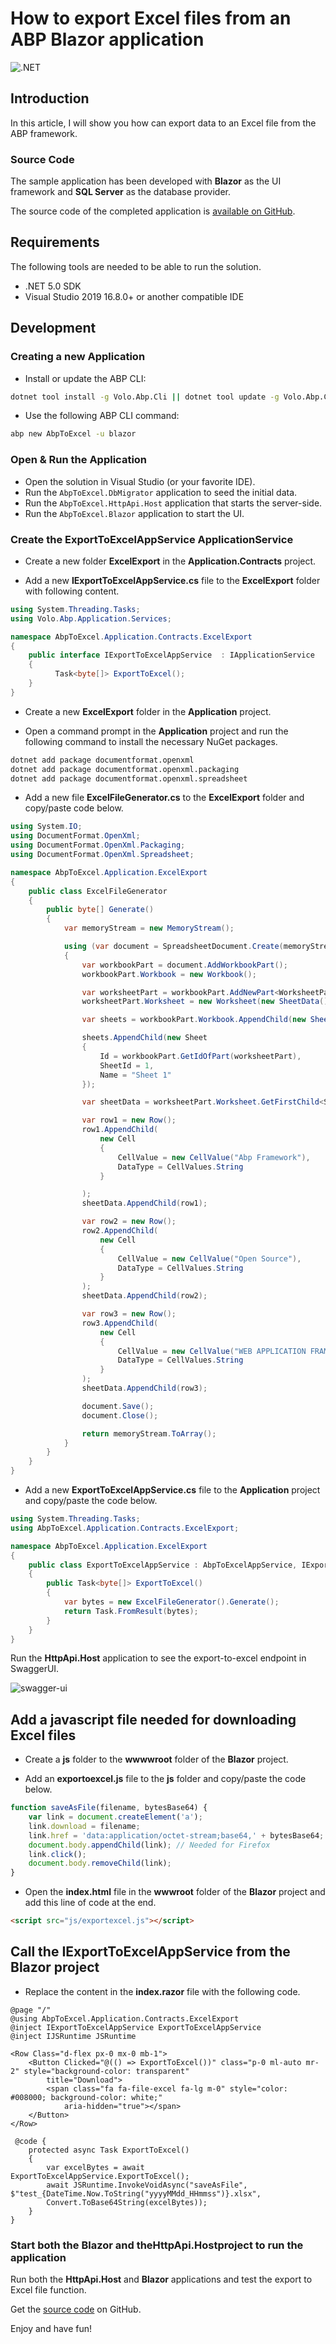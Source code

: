 # How to export Excel files from an ABP Blazor application

![.NET](https://github.com/bartvanhoey/AbpToExcelRepo/workflows/.NET/badge.svg)

## Introduction

In this article, I will show you  how can export data to an Excel file from the ABP framework.

### Source Code

The sample application has been developed with **Blazor** as the UI framework and **SQL Server** as the database provider.

The source code of the completed application is [available on GitHub](https://github.com/bartvanhoey/AbpToExcelRepo).

## Requirements

The following tools are needed to be able to run the solution.

- .NET 5.0 SDK
- Visual Studio 2019 16.8.0+ or another compatible IDE

## Development

### Creating a new Application

- Install or update the ABP CLI:

```bash
dotnet tool install -g Volo.Abp.Cli || dotnet tool update -g Volo.Abp.Cli
```

- Use the following ABP CLI command:

```bash
abp new AbpToExcel -u blazor
```

### Open & Run the Application

- Open the solution in Visual Studio (or your favorite IDE).
- Run the `AbpToExcel.DbMigrator` application to seed the initial data.
- Run the `AbpToExcel.HttpApi.Host` application that starts the server-side.
- Run the `AbpToExcel.Blazor` application to start the UI.

### Create the ExportToExcelAppService ApplicationService

- Create a new folder **ExcelExport** in the **Application.Contracts** project.

- Add a new **IExportToExcelAppService.cs** file to the **ExcelExport** folder with following content.

```csharp
using System.Threading.Tasks;
using Volo.Abp.Application.Services;

namespace AbpToExcel.Application.Contracts.ExcelExport
{
    public interface IExportToExcelAppService  : IApplicationService
    {
          Task<byte[]> ExportToExcel();
    }
}

```

- Create a new **ExcelExport** folder in the **Application** project.

- Open a command prompt in the **Application** project and run the following command to install the necessary NuGet packages.

```bash
dotnet add package documentformat.openxml
dotnet add package documentformat.openxml.packaging
dotnet add package documentformat.openxml.spreadsheet
```

- Add a new file **ExcelFileGenerator.cs** to the **ExcelExport** folder and copy/paste code below.

```csharp
using System.IO;
using DocumentFormat.OpenXml;
using DocumentFormat.OpenXml.Packaging;
using DocumentFormat.OpenXml.Spreadsheet;

namespace AbpToExcel.Application.ExcelExport
{
    public class ExcelFileGenerator
    {
        public byte[] Generate()
        {
            var memoryStream = new MemoryStream();

            using (var document = SpreadsheetDocument.Create(memoryStream, SpreadsheetDocumentType.Workbook))
            {
                var workbookPart = document.AddWorkbookPart();
                workbookPart.Workbook = new Workbook();

                var worksheetPart = workbookPart.AddNewPart<WorksheetPart>();
                worksheetPart.Worksheet = new Worksheet(new SheetData());

                var sheets = workbookPart.Workbook.AppendChild(new Sheets());

                sheets.AppendChild(new Sheet
                {
                    Id = workbookPart.GetIdOfPart(worksheetPart),
                    SheetId = 1,
                    Name = "Sheet 1"
                });

                var sheetData = worksheetPart.Worksheet.GetFirstChild<SheetData>();

                var row1 = new Row();
                row1.AppendChild(
                    new Cell
                    {
                        CellValue = new CellValue("Abp Framework"),
                        DataType = CellValues.String
                    }

                );
                sheetData.AppendChild(row1);

                var row2 = new Row();
                row2.AppendChild(
                    new Cell
                    {
                        CellValue = new CellValue("Open Source"),
                        DataType = CellValues.String
                    }
                );
                sheetData.AppendChild(row2);

                var row3 = new Row();
                row3.AppendChild(
                    new Cell
                    {
                        CellValue = new CellValue("WEB APPLICATION FRAMEWORK"),
                        DataType = CellValues.String
                    }
                );
                sheetData.AppendChild(row3);

                document.Save();
                document.Close();

                return memoryStream.ToArray();
            }
        }
    }
}

```

- Add a new **ExportToExcelAppService.cs** file to the **Application** project and copy/paste the code below.

```csharp
using System.Threading.Tasks;
using AbpToExcel.Application.Contracts.ExcelExport;

namespace AbpToExcel.Application.ExcelExport
{
    public class ExportToExcelAppService : AbpToExcelAppService, IExportToExcelAppService
    {
        public Task<byte[]> ExportToExcel()
        {
            var bytes = new ExcelFileGenerator().Generate();
            return Task.FromResult(bytes);
        }
    }
}

```

Run the **HttpApi.Host** application to see the export-to-excel endpoint in SwaggerUI.

![swagger-ui](exporttoexcel.jpg)

## Add a javascript file needed for downloading Excel files

- Create a **js** folder to the **wwwwroot** folder of the **Blazor** project.

- Add an **exportoexcel.js** file to the **js** folder and copy/paste the code below.

```javascript
function saveAsFile(filename, bytesBase64) {
    var link = document.createElement('a');
    link.download = filename;
    link.href = 'data:application/octet-stream;base64,' + bytesBase64;
    document.body.appendChild(link); // Needed for Firefox
    link.click();
    document.body.removeChild(link);
}
```

- Open the **index.html** file in the **wwwroot** folder of the **Blazor** project and add this line of code at the end.

```html
<script src="js/exportexcel.js"></script>
```

## Call the IExportToExcelAppService from the Blazor project

- Replace the content in the **index.razor** file with the following code.

```razor
@page "/"
@using AbpToExcel.Application.Contracts.ExcelExport
@inject IExportToExcelAppService ExportToExcelAppService
@inject IJSRuntime JSRuntime

<Row Class="d-flex px-0 mx-0 mb-1">
    <Button Clicked="@(() => ExportToExcel())" class="p-0 ml-auto mr-2" style="background-color: transparent"
        title="Download">
        <span class="fa fa-file-excel fa-lg m-0" style="color: #008000; background-color: white;"
            aria-hidden="true"></span>
    </Button>
</Row>

 @code {
    protected async Task ExportToExcel()
    {
        var excelBytes = await ExportToExcelAppService.ExportToExcel();
        await JSRuntime.InvokeVoidAsync("saveAsFile", $"test_{DateTime.Now.ToString("yyyyMMdd_HHmmss")}.xlsx",
        Convert.ToBase64String(excelBytes));
    }
}
```

### Start both the Blazor and the**HttpApi.Host**project to run the application

Run both the **HttpApi.Host** and **Blazor** applications and test the export to Excel file function.

Get the [source code](https://github.com/bartvanhoey/AbpToExcelRepo.git) on GitHub.

Enjoy and have fun!
